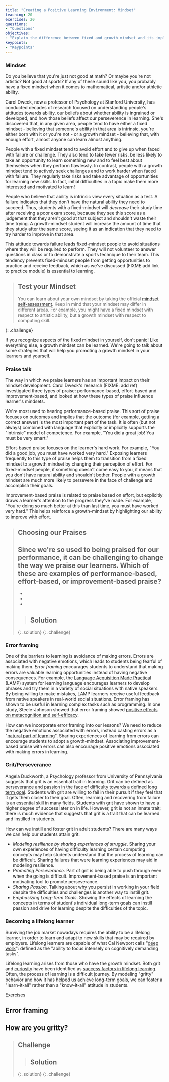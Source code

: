 ```yaml
---
title: "Creating a Positive Learning Environment: Mindset"
teaching: 20
exercises: 20
questions:
- "Questions"
objectives:
- "Explain the difference between fixed and growth mindset and its implications for classroom performance."
keypoints:
- "Keypoints"
---
```


### Mindset

Do you believe that you're just not good at math? Or maybe you're not artistic? Not good at sports? If any of these
sound like you, you probably have a fixed mindset when it comes to mathematical, artistic and/or athletic ability.

Carol Dweck, now a professor of Psychology at Stanford University, has conducted decades of research focused on understanding
people's attitudes towards ability, our beliefs about whether ability is ingrained or developed, and how those beliefs
affect our perseverence in learning. She's discovered that, in any given area, people tend to have either a fixed mindset - believing that
someone's ability in that area is intrinsic, you're either born with it or you're not - or a growth mindset - believing that, with enough effort,
almost anyone can learn almost anything.

People with a fixed mindset tend to avoid effort and to give up when faced with failure or challenge. They also
tend to take fewer risks, be less likely to take an opportunity to learn something new and to feel best about themselves when they perform flawlessly.
In contrast, people with a growth mindset tend to actively seek challenges and to work harder when faced with failure. They regularly take risks and
take advantage of opportunities for learning new skills. In fact, initial difficulties in a topic make them more interested and motivated to learn!

People who believe that ability is intrinsic view every situation as a test. A failure indicates that they don't have the natural ability they need
to succeed. Thus, students with a fixed-mindset will *decrease* their study time after receiving a poor exam score, because they see this score as a
judgement that they aren't good at that subject and shouldn't waste their time trying. A growth-mindset student will increase the amount of time that
they study after the same score, seeing it as an indication that they need to try harder to improve in that area.  

This attitude towards failure leads fixed-mindset people to avoid situations where they will be required to perform. They will not volunteer to answer
questions in class or to demonstrate a sports technique to their team. This tendency prevents fixed-mindset people from getting opportunities to practice
and receive feedback, which as we've discussed (FIXME add link to practice module) is essential to learning.

> ## Test your Mindset
> You can learn about your own mindset by taking the official [mindset self-assessment](https://mindsetonline.com/testyourmindset/step1.php).
> Keep in mind that your mindset may differ in different areas. For example, you might have a fixed mindset with respect to artistic ability,
> but a growth mindset with respect to computing skill.
>
{: .challenge}

If you recognize aspects of the fixed mindset in yourself, don't panic! Like everything else, a growth mindset can be learned. We're going to talk about some
strategies that will help you promoting a growth mindset in your learners and yourself.

### Praise talk  

The way in which we praise learners has an important impact on their mindset development. Carol Dweck's research (FIXME: add ref)
investigated three types of praise: performance-based, effort-based and improvement-based, and looked at how these
types of praise influence learner's mindsets.

We're most used to hearing performance-based praise. This sort of praise focuses on outcomes and implies that the
outcome (for example, getting a correct answer) is the most important part of the task. It is often (but not always)
combined with language that explicitly or implicitly supports the "intrinsic" model of competence. For example, "You
did a great job! You must be very smart."

Effort-based praise focuses on the learner's hard work. For example, "You did a good job, you must have worked very hard."
Exposing learners frequently to this type of praise helps them to transition from a fixed mindset to a growth mindset by
changing their perception of effort. For fixed-mindset people, if something doesn't come easy to you, it means that you
don't have natural ability and shouldn't bother. People with a growth mindset are much more likely to persevere in the face of challenge
and accomplish their goals.

Improvement-based praise is related to praise based on effort, but explicitly draws a learner's attention to the progress they've made.
For example, "You're doing so much better at this than last time, you must have worked very hard." This helps reinforce a growth-mindset by
highlighting our ability to improve with effort.

> ## Choosing our Praises
> Since we're so used to being praised for our performance, it can be challenging to change the way we praise our learners. Which of these
> are examples of performance-based, effort-based, or improvement-based praise?
> -
> -
> -
> -
>
>> ## Solution
>>
>>
> {: .solution}
{: .challenge}


### Error framing  

One of the barriers to learning is avoidance of making errors. Errors are associated with negative emotions, which leads to students being fearful of making them. *Error framing* encourages students to understand that making errors are valuable learning opportunities instead of having negative consequences. For example, the [Language Acquisition Made Practical](https://www.amazon.com/Language-Acquisition-Made-Practical-Learners/dp/0916636003) (LAMP) system for learning language encourages learners to develop phrases and try them in a variety of social situations with native speakers. By being willing to make mistakes, LAMP learners receive useful feedback from native speakers in real-world social situations. Error framing has shown to be useful in learning complex tasks such as programming. In one study, Steele-Johnson showed that error framing showed [positive effects on metacognition and self-efficacy](https://www.ncbi.nlm.nih.gov/pubmed/24617273).

How can we incorporate error framing into our lessons? We need to reduce the negative emotions associated with errors, instead casting errors as a "[natural part of learning](https://www.researchgate.net/publication/292881989_Enhancing_firm_performance_and_innovativeness_through_error_management_culture)". Sharing experiences of learning from errors can encourage students to adopt a growth-mindset. Associating improvement-based praise with errors can also encourage positive emotions associated with making errors in learning.

### Grit/Perseverance  

Angela Duckworth, a Psychology professor from University of Pennsylvania suggests that grit is an essential trait in learning. Grit can be defined as [perseverance and passion in the face of difficulty towards a defined long term goal](https://www.dropbox.com/s/cvg1mbz0xrfx25l/DuckworthGross2014.pdf). Students with grit are willing to fail in their pursuit if they feel that it gets them closer to their goal. Often, learning and recovering from failure is an essential skill in many fields. Students with grit have shown to have a higher degree of success later on in life. However, grit is not an innate trait; there is much evidence that suggests that grit is a trait that can be learned and instilled in students.

How can we instill and foster grit in adult students? There are many ways we can help our students attain grit.

- *Modeling resilience by sharing experiences of struggle*. Sharing your own experiences of having difficulty learning certain computing concepts may help students understand that the process of learning can be difficult. Sharing failures that were learning experiences may aid in modeling resilience.
- *Promoting Perseverance*. Part of grit is being able to push through even when the going is difficult. Improvement-based praise is an important motivating tool to promote perseverance.
- *Sharing Passion*. Talking about why you persist in working in your field despite the difficulties and challenges is another way to instill grit.
- *Emphasizing Long-Term Goals*. Showing the effects of learning the concepts in terms of student's individual long-term goals can instill passion and drive for learning despite the difficulties of the topic.

### Becoming a lifelong learner  

Surviving the job market nowadays requires the ability to be a lifelong learner, in order to learn and adapt to new skills that may be required by employers. Lifelong learners are capable of what Cal Newport calls "[deep work](http://calnewport.com/books/deep-work/)": defined as the "ability to focus intensely on cognitively demanding tasks".

Lifelong learning arises from those who have the growth mindset. Both grit and [curiosity](http://blog.udacity.com/2017/02/grit-yes-curiosity.html) have been identified as [success factors in lifelong learning](http://www.enterrasolutions.com/lifelong-learners-embrace-curiosity-grit/). Often, the process of learning is a difficult journey. By modeling "gritty" behavior and how it has helped us achieve long-term goals, we can foster a "learn-it-all" rather than a "know-it-all" attitude in students.

Exercises  
## Error framing  
## How are you gritty?  



> ## Challenge
>
>
>
>> ## Solution
>>
>>
> {: .solution}
{: .challenge}
